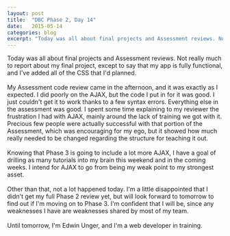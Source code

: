 ```yaml
---
layout: post
title:  "DBC Phase 2, Day 14"
date:   2015-05-14
categories: blog
excerpt: "Today was all about final projects and Assessment reviews. Not really much to report about my final project, except to say that my app is fully functional, and I've added all of the CSS that I'd planned. My Assessment code review came in the afternoon, and it was exactly as I expected. I did poorly on the AJAX, but the code I put in for it was good. I just couldn't get it to work thanks to a few syntax errors. Everything else in the assessment was good. I spent some time explaining to my reviewer the frustration I had with AJAX, mainly around the lack of training we got with it. Precious few people were actually successful with that portion of the Assessment, which was encouraging for my ego, but it showed how much really needed to be changed regarding the structure for teaching it out."
---
```


Today was all about final projects and Assessment reviews. Not really much to report about my final project, except to say that my app is fully functional, and I've added all of the CSS that I'd planned.
<br>
<br>
My Assessment code review came in the afternoon, and it was exactly as I expected. I did poorly on the AJAX, but the code I put in for it was good. I just couldn't get it to work thanks to a few syntax errors. Everything else in the assessment was good. I spent some time explaining to my reviewer the frustration I had with AJAX, mainly around the lack of training we got with it. Precious few people were actually successful with that portion of the Assessment, which was encouraging for my ego, but it showed how much really needed to be changed regarding the structure for teaching it out.
<br>
<br>
Knowing that Phase 3 is going to include a lot more AJAX, I have a goal of drilling as many tutorials into my brain this weekend and in the coming weeks. I intend for AJAX to go from being my weak point to my strongest asset.
<br>
<br>
Other than that, not a lot happened today. I'm a little disappointed that I didn't get my full Phase 2 review yet, but will look forward to tomorrow to find out if I'm moving on to Phase 3. I'm confident that I will be, since any weaknesses I have are weaknesses shared by most of my team.
<br>
<br>
Until tomorrow, I'm Edwin Unger, and I'm a web developer in training.